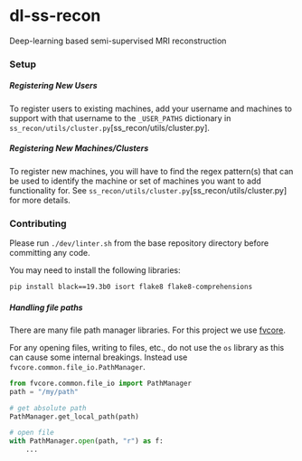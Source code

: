 # dl-ss-recon
Deep-learning based semi-supervised MRI reconstruction


### Setup

##### Registering New Users
To register users to existing machines, add your username and machines to support
with that username to the `_USER_PATHS` dictionary in 
`ss_recon/utils/cluster.py`[ss_recon/utils/cluster.py].

##### Registering New Machines/Clusters
To register new machines, you will have to find the regex pattern(s) that can be used to
identify the machine or set of machines you want to add functionality for. See 
`ss_recon/utils/cluster.py`[ss_recon/utils/cluster.py] for more details.


### Contributing
Please run `./dev/linter.sh` from the base repository directory before committing any code.

You may need to install the following libraries:
```bash
pip install black==19.3b0 isort flake8 flake8-comprehensions
```

##### Handling file paths
There are many file path manager libraries. For this project we use 
[fvcore](https://github.com/facebookresearch/fvcore).

For any opening files, writing to files, etc., do not use the `os` library as this
can cause some internal breakings. Instead use `fvcore.common.file_io.PathManager`.

```python
from fvcore.common.file_io import PathManager
path = "/my/path"

# get absolute path
PathManager.get_local_path(path)

# open file
with PathManager.open(path, "r") as f:
    ...

```
